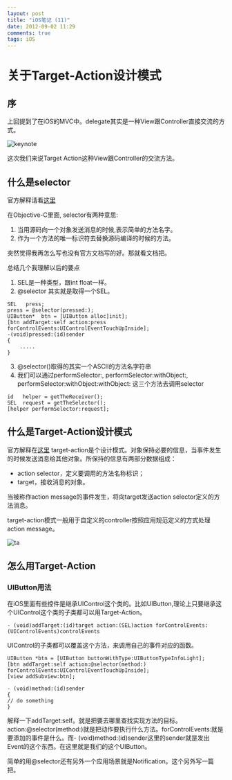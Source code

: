 ```yaml
---
layout: post
title: "iOS笔记 (11)"
date: 2012-09-02 11:29
comments: true
tags: iOS
---
```


# 关于Target-Action设计模式

## 序
上回提到了在iOS的MVC中。delegate其实是一种View跟Controller直接交流的方式。

![keynote](http://farm9.staticflickr.com/8448/7780946470_05ee760924.jpg)

这次我们来说Target Action这种View跟Controller的交流方法。

<!--more-->

## 什么是selector
官方解释请看[这里](http://developer.apple.com/library/ios/#documentation/cocoa/conceptual/objectivec/Chapters/ocSelectors.html)

在Objective-C里面, selector有两种意思:

1. 当用源码向一个对象发送消息的时候,表示简单的方法名字。
2. 作为一个方法的唯一标识符去替换源码编译的时候的方法。

突然觉得我再怎么写也没有官方文档写的好。那就看文档把。

总结几个我理解以后的要点


1. SEL是一种类型，跟int float一样。
2. @selector 其实就是取得一个SEL。


``` objc
SEL   press;
press = @selector(pressed:);
UIButton*  btn = [UIButton alloc]init];
[btn addTarget:self action:press forControlEvents:UIControlEventTouchUpInside];
-(void)pressed:(id)sender
{
    .....
}
```
3. @selector()取得的其实一个ASCII的方法名字符串
4. 我们可以通过performSelector:, performSelector:withObject:, performSelector:withObject:withObject: 这三个方法去调用selector


``` objc
id   helper = getTheReceiver();
SEL  request = getTheSelector();
[helper performSelector:request];
```

## 什么是Target-Action设计模式
官方解释在[这里](Target-Action设计模式)
target-action是个设计模式。对象保持必要的信息，当事件发生的时候发送消息给其他对象。所保持的信息有两部分数据组成：

* action selector，定义要调用的方法名称标识；
* target，接收消息的对象。


当被称作action message的事件发生，将向target发送action selector定义的方法消息。

target-action模式一般用于自定义的controller按照应用规范定义的方式处理action message。

![ta](http://developer.apple.com/library/ios/documentation/general/conceptual/Devpedia-CocoaApp/Art/target_action.jpg)

## 怎么用Target-Action

### UIButton用法
在iOS里面有些控件是继承UIControl这个类的。比如UIButton,理论上只要继承这个UIControl这个类的子类都可以用Target-Action。

```
- (void)addTarget:(id)target action:(SEL)action forControlEvents:(UIControlEvents)controlEvents
```

UIControl的子类都可以覆盖这个方法，来调用自己的事件对应的函数。

``` objc
UIButton *btn = [UIButton buttonWithType:UIButtonTypeInfoLight];
[btn addTarget:self action:@selector(method:) forControlEvents:UIControlEventTouchUpInside];
[view addSubview:btn];

- (void)method:(id)sender
{
// do something
}
```


解释一下addTarget:self。就是把要去哪里查找实现方法的目标。action:@selector(method:)就是把动作要执行什么方法。forControlEvents:就是要添加的事件是什么。而- (void)method:(id)sender这里的sender就是发出Event的这个东西。在这里就是我们的这个UIButton。

简单的用@selector还有另外一个应用场景就是Notification。这个另外写一篇把。
























